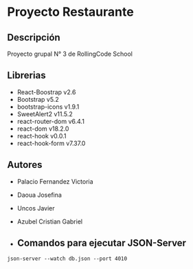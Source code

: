 # Proyecto Restaurante

## Descripción

Proyecto grupal N° 3 de RollingCode School

## Librerias

- React-Boostrap v2.6
- Bootstrap v5.2
- bootstrap-icons v1.9.1
- SweetAlert2 v11.5.2
- react-router-dom v6.4.1
- react-dom v18.2.0
- react-hook v0.0.1
- react-hook-form v7.37.0

## Autores
- Palacio Fernandez Victoria
- Daoua Josefina
- Uncos Javier
- Azubel Cristian Gabriel

- ## Comandos para ejecutar JSON-Server

`json-server --watch db.json --port 4010`